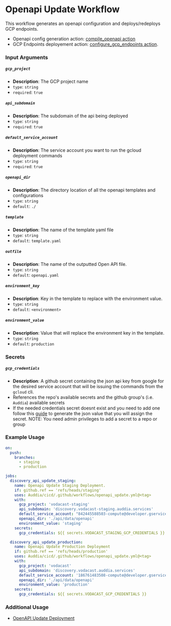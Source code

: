 # Openapi Update Workflow
This workflow generates an openapi configuration and deploys/redeploys GCP endpoints.

* Openapi config generation action: [compile_openapi action](../actions/compile_openapi/README.md)
* GCP Endpoints deployement action: [configure_gcp_endpoints action](../actions/configure_gcp_endpoints/README.md).

### Input Arguments

##### `gcp_project`
* **Description**: The GCP project name
* `type`: `string`
* `required`: `true`

##### `api_subdomain`
* **Description**: The subdomain of the api being deployed
* `type`: `string`
* `required`: `true`

##### `default_service_account`
* **Description**: The service account you want to run the gcloud deployment commands
* `type`: `string`
* `required`: `true`

##### `openapi_dir`
* **Description**: The directory location of all the openapi templates and configurations
* `type`: `string`
* `default`: `./`

##### `template`
* **Description**: The name of the template yaml file
* `type`: `string`
* `default`: `template.yaml`

##### `outfile`
* **Description**: The name of the outputted Open API file.
* `type`: `string`
* `default`: `openapi.yaml`

##### `environment_key`
* **Description**: Key in the template to replace with the environment value.
* `type`: `string`
* `default`: `<environment>`

##### `environment_value`
* **Description**: Value that will replace the environment key in the template.
* `type`: `string`
* `default`: `production`


### Secrets

##### `gcp_credentials`
* **Description**: A github secret containing the json api key from google for the desired service account that will be issuing the commands from the `gcloud` cli.
* References the repo's available secrets and the github group's (i.e. `Auddia`) available secrets
* If the needed credentials secret doesnt exist and you need to add one follow this [guide](https://cloud.google.com/docs/authentication/getting-started#create-service-account-console) to generate the json value that you will assign the secret. NOTE: You need admin privileges to add a secret to a repo or group


### Example Usage
```yaml
on:
  push:
    branches:
      - staging
      - production

jobs:
  discovery_api_update_staging:
    name: Openapi Update Staging Deployment.
    if: github.ref == 'refs/heads/staging'
    uses: Auddia/cicd/.github/workflows/openapi_update.yml@<tag>
    with:
      gcp_project: 'vodacast-staging'
      api_subdomain: 'discovery.vodacast-staging.auddia.services'
      default_service_account: "842445588503-compute@developer.gserviceaccount.com"
      openapi_dir: './api/data/openapi'
      environment_value: 'staging'
    secrets:
      gcp_credentials: ${{ secrets.VODACAST_STAGING_GCP_CREDENTIALS }}

  discovery_api_update_production:
    name: Openapi Update Production Deployment
    if: github.ref == 'refs/heads/production'
    uses: Auddia/cicd/.github/workflows/openapi_update.yml@<tag>
    with:
      gcp_project: 'vodacast'
      api_subdomain: 'discovery.vodacast.auddia.services'
      default_service_account: '186761483508-compute@developer.gserviceaccount.com'
      openapi_dir: './api/data/openapi'
      environment_value: 'production'
    secrets:
      gcp_credentials: ${{ secrets.VODACAST_GCP_CREDENTIALS }}
```

### Additional Usage
* [OpenAPI Update Deployment](https://github.com/Auddia/vodacast-functions/blob/staging/.github/workflows/deployments.yml#L7)